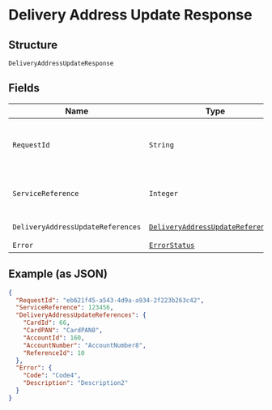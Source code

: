 
# Delivery Address Update Response

## Structure

`DeliveryAddressUpdateResponse`

## Fields

| Name | Type | Tags | Description | Getter | Setter |
|  --- | --- | --- | --- | --- | --- |
| `RequestId` | `String` | Optional | Request ID to which was passed on the API request. | String getRequestId() | setRequestId(String requestId) |
| `ServiceReference` | `Integer` | Optional | Service reference number for tracking. | Integer getServiceReference() | setServiceReference(Integer serviceReference) |
| `DeliveryAddressUpdateReferences` | [`DeliveryAddressUpdateReferences2`](../../doc/models/delivery-address-update-references-2.md) | Optional | - | DeliveryAddressUpdateReferences2 getDeliveryAddressUpdateReferences() | setDeliveryAddressUpdateReferences(DeliveryAddressUpdateReferences2 deliveryAddressUpdateReferences) |
| `Error` | [`ErrorStatus`](../../doc/models/error-status.md) | Optional | - | ErrorStatus getError() | setError(ErrorStatus error) |

## Example (as JSON)

```json
{
  "RequestId": "eb621f45-a543-4d9a-a934-2f223b263c42",
  "ServiceReference": 123456,
  "DeliveryAddressUpdateReferences": {
    "CardId": 66,
    "CardPAN": "CardPAN8",
    "AccountId": 160,
    "AccountNumber": "AccountNumber8",
    "ReferenceId": 10
  },
  "Error": {
    "Code": "Code4",
    "Description": "Description2"
  }
}
```

